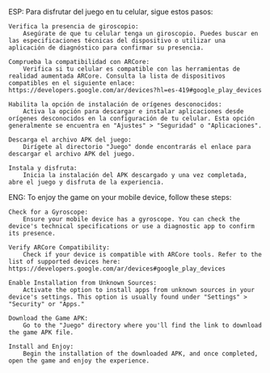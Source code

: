 ESP: 
Para disfrutar del juego en tu celular, sigue estos pasos:

    Verifica la presencia de giroscopio:
        Asegúrate de que tu celular tenga un giroscopio. Puedes buscar en las especificaciones técnicas del dispositivo o utilizar una aplicación de diagnóstico para confirmar su presencia.

    Comprueba la compatibilidad con ARCore:
        Verifica si tu celular es compatible con las herramientas de realidad aumentada ARCore. Consulta la lista de dispositivos compatibles en el siguiente enlace: https://developers.google.com/ar/devices?hl=es-419#google_play_devices

    Habilita la opción de instalación de orígenes desconocidos:
        Activa la opción para descargar e instalar aplicaciones desde orígenes desconocidos en la configuración de tu celular. Esta opción generalmente se encuentra en "Ajustes" > "Seguridad" o "Aplicaciones".

    Descarga el archivo APK del juego:
        Dirígete al directorio "Juego" donde encontrarás el enlace para descargar el archivo APK del juego.

    Instala y disfruta:
        Inicia la instalación del APK descargado y una vez completada, abre el juego y disfruta de la experiencia.
ENG: 
To enjoy the game on your mobile device, follow these steps:

    Check for a Gyroscope:
        Ensure your mobile device has a gyroscope. You can check the device's technical specifications or use a diagnostic app to confirm its presence.

    Verify ARCore Compatibility:
        Check if your device is compatible with ARCore tools. Refer to the list of supported devices here: https://developers.google.com/ar/devices#google_play_devices

    Enable Installation from Unknown Sources:
        Activate the option to install apps from unknown sources in your device's settings. This option is usually found under "Settings" > "Security" or "Apps."

    Download the Game APK:
        Go to the "Juego" directory where you'll find the link to download the game APK file.

    Install and Enjoy:
        Begin the installation of the downloaded APK, and once completed, open the game and enjoy the experience.
